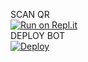 SCAN QR<br>
[![Run on Repl.it](https://repl.it/badge/github/quiec/whatsasena)](https://replit.com/@tenuh/Alexa?v=1)
<br>
DEPLOY BOT<br>
 [![Deploy](https://www.herokucdn.com/deploy/button.svg)](https://heroku.com/deploy?template=https://github.com/ChamodKeshan/Hashzi-X)
